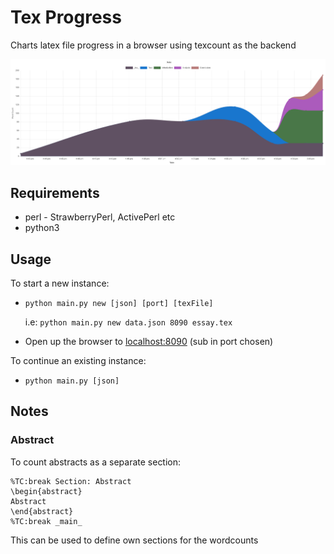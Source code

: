 # Tex Progress
Charts latex file progress in a browser using texcount as the backend

![Example Chart](.github/example_chart.png?raw=true "Example Chart")

## Requirements
 - perl - StrawberryPerl, ActivePerl etc
 - python3


## Usage
To start a new instance:
 - `python main.py new [json] [port] [texFile]`

    i.e: `python main.py new data.json 8090 essay.tex`
 - Open up the browser to [localhost:8090](http://localhost:8090) (sub in port chosen)

To continue an existing instance:
 - `python main.py [json]`

## Notes
### Abstract
To count abstracts as a separate section:
```
%TC:break Section: Abstract
\begin{abstract}
Abstract
\end{abstract}
%TC:break _main_
```
This can be used to define own sections for the wordcounts
